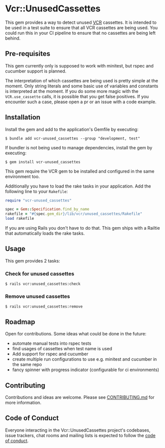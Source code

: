 # Vcr::UnusedCassettes

This gem provides a way to detect unused [VCR](https://github.com/vcr/vcr) cassettes. It is intended to be used in a test suite to ensure that all VCR cassettes are being used. You could run this in your CI pipeline to ensure that no cassettes are being left behind.


## Pre-requisites

This gem currently only is supposed to work with minitest, but rspec and cucumber support is planned.

The interpretation of which cassettes are being used is pretty simple at the moment. Only string literals and some basic use of variables and constants is interpreted at the moment. If you do some more magic with the `VCR.use_cassette` calls, it is possible that you get false positives. If you encounter such a case, please open a pr or an issue with a code example.

## Installation

Install the gem and add to the application's Gemfile by executing:

    $ bundle add vcr-unused_cassettes --group "development, test"

If bundler is not being used to manage dependencies, install the gem by executing:

    $ gem install vcr-unused_cassettes

This gem require the VCR gem to be installed and configured in the same environment too. 

Additionally you have to load the rake tasks in your application. Add the following line to your `Rakefile`:

```ruby
require "vcr-unused_cassettes"

spec = Gem::Specification.find_by_name
rakefile = "#{spec.gem_dir}/lib/vcr/unused_cassettes/Rakefile"
load rakefile
```

If you are using Rails you don't have to do that. This gem ships with a Railtie that automatically loads the rake tasks.

## Usage

This gem provides 2 tasks:

### Check for unused cassettes
    $ rails vcr:unused_cassettes:check

### Remove unused cassettes
    $ rails vcr:unused_cassettes:remove

## Roadmap
Open for contributions. Some ideas what could be done in the future:
- automate manual tests into rspec tests
- find usages of cassettes when test name is used
- Add support for rspec and cucumber
- create multiple run configurations to use e.g. minitest and cucumber in the same repo
- fancy spinner with progress indicator (configurable for ci environments)

## Contributing

Contributions and ideas are welcome. Please see [CONTRIBUTING.md](CONTRIBUTING.md) for more information.


## Code of Conduct

Everyone interacting in the Vcr::UnusedCassettes project's codebases, issue trackers, chat rooms and mailing lists is expected to follow the [code of conduct](https://github.com/jbockler/vcr-unused_cassettes/blob/master/CODE_OF_CONDUCT.md).
